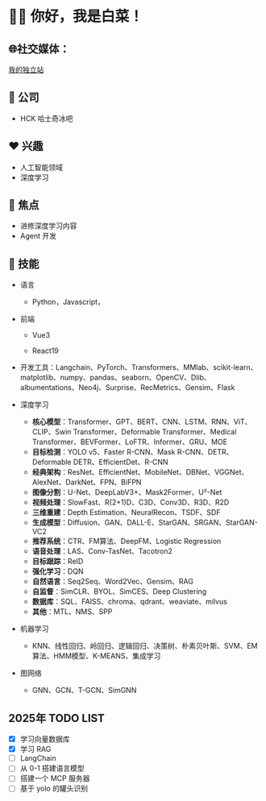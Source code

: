 # 👋🏻 你好，我是白菜！

## 🌐社交媒体：  
[我的独立站](https://www.zhengjiyuan.top)

## 💼 公司
- HCK 哈士奇冰吧

## ❤️ 兴趣
- 人工智能领域
- 深度学习

## 🤖 焦点
- 进修深度学习内容
- Agent 开发

## 🌟 技能
- 语言
  - Python，Javascript，
 
- 前端
  - Vue3

  - React19

- 开发工具：Langchain、PyTorch、Transformers、MMlab、scikit-learn、matplotlib、numpy、pandas、seaborn、OpenCV、Dlib、albumentations、Neo4j、Surprise、RecMetrics、Gensim、Flask

- 深度学习
  - **核心模型**：Transformer、GPT、BERT、CNN、LSTM、RNN、ViT、CLIP、Swin Transformer、Deformable Transformer、Medical Transformer、BEVFormer、LoFTR、Informer、GRU、MOE
  - **目标检测**：YOLO v5、Faster R-CNN、Mask R-CNN、DETR、Deformable DETR、EfficientDet、R-CNN
  - **经典架构**：ResNet、EfficientNet、MobileNet、DBNet、VGGNet、AlexNet、DarkNet、FPN、BiFPN
  - **图像分割**：U-Net、DeepLabV3+、Mask2Former、U²-Net
  - **视频处理**：SlowFast、R(2+1)D、C3D、Conv3D、R3D、R2D
  - **三维重建**：Depth Estimation、NeuralRecon、TSDF、SDF
  - **生成模型**：Diffusion、GAN、DALL-E、StarGAN、SRGAN、StarGAN-VC2
  - **推荐系统**：CTR、FM算法、DeepFM、Logistic Regression
  - **语音处理**：LAS、Conv-TasNet、Tacotron2
  - **目标跟踪**：ReID
  - **强化学习**：DQN
  - **自然语言**：Seq2Seq、Word2Vec、Gensim、RAG
  - **自监督**：SimCLR、BYOL、SimCES、Deep Clustering
  - **数据库**：SQL、FAISS、chroma、qdrant、weaviate、milvus
  - **其他**：MTL、NMS、SPP

- 机器学习
  - KNN、线性回归、岭回归、逻辑回归、决策树、朴素贝叶斯、SVM、EM算法、HMM模型、K-MEANS、集成学习

- 图网络
  - GNN、GCN、T-GCN、SimGNN

## 2025年 TODO LIST
- [x] 学习向量数据库
- [x] 学习 RAG
- [ ] LangChain
- [ ] 从 0-1 搭建语言模型
- [ ] 搭建一个 MCP 服务器
- [ ] 基于 yolo 的罐头识别
